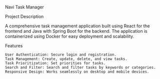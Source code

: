 Navi Task Manager

Project Description

A comprehensive task management application built using React for the frontend and Java with Spring Boot for the backend. The application is containerized using Docker for easy deployment and scalability.

Features

    User Authentication: Secure login and registration.
    Task Management: Create, update, delete, and view tasks.
    Task Prioritization: Set priorities for tasks.
    Search and Filter: Search and filter tasks by keywords or categories.
    Responsive Design: Works seamlessly on desktop and mobile devices.
